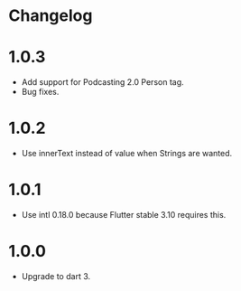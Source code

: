# Changelog

# 1.0.3

* Add support for Podcasting 2.0 Person tag.
* Bug fixes.

# 1.0.2

* Use innerText instead of value when Strings are wanted.

# 1.0.1

* Use intl 0.18.0 because Flutter stable 3.10 requires this.

# 1.0.0

* Upgrade to dart 3.